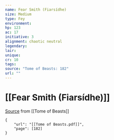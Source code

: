 ```yaml
---
name: Fear Smith (Fiarsídhe)
size: Medium
type: Fey
environment: 
hp: 123
ac: 17
initiative: 3
alignment: chaotic neutral
legendary: 
lair: 
unique: 
cr: 10
tags: 
source: "Tome of Beasts: 182"
url: ""
---
```

# [[Fear Smith (Fiarsídhe)]]

[Source](zotero://open-pdf/library/items/ULEQWHJM?page=182) from [[Tome of Beasts]]

```pdf
{
	"url": "[[Tome of Beasts.pdf]]",
	"page": [182]
}
```

